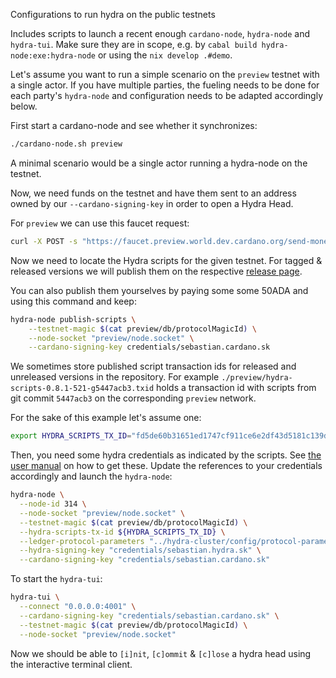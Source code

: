 Configurations to run hydra on the public testnets

Includes scripts to launch a recent enough `cardano-node`, `hydra-node` and
`hydra-tui`. Make sure they are in scope, e.g. by `cabal build hydra-node:exe:hydra-node` or using the `nix develop .#demo`.

Let's assume you want to run a simple scenario on the `preview` testnet with a single actor. If you have multiple parties, the fueling needs to be done for each party's `hydra-node` and configuration needs to be adapted accordingly below.

First start a cardano-node and see whether it synchronizes:

```sh
./cardano-node.sh preview
```

A minimal scenario would be a single actor running a hydra-node on the testnet.

Now, we need funds on the testnet and have them sent to an address owned by our `--cardano-signing-key` in order to open a Hydra Head.

For `preview` we can use this faucet request:

```sh
curl -X POST -s "https://faucet.preview.world.dev.cardano.org/send-money/$(cat credentials/hydra-fuel.address)?api_key=oochuyai3ku4Fei4ahth9ooch9ohth7d"
```

Now we need to locate the Hydra scripts for the given testnet. For tagged &
released versions we will publish them on the respective [release
page](https://github.com/input-output-hk/hydra/releases).

You can also publish them yourselves by paying some some 50ADA and using this
command and keep:

```sh
hydra-node publish-scripts \
    --testnet-magic $(cat preview/db/protocolMagicId) \
    --node-socket "preview/node.socket" \
    --cardano-signing-key credentials/sebastian.cardano.sk
```

We sometimes store published script transaction ids for released and unreleased
versions in the repository. For example
`./preview/hydra-scripts-0.8.1-521-g5447acb3.txid` holds a transaction id with
scripts from git commit `5447acb3` on the corresponding `preview` network.

For the sake of this example let's assume one:

```sh
export HYDRA_SCRIPTS_TX_ID="fd5de60b31651ed1747cf911ce6e2df43d5181c139d606e37eb58bbd9ecbbf5b"
```

Then, you need some hydra credentials as indicated by the scripts. See [the user
manual](https://hydra.family/head-protocol/docs/getting-started/quickstart#and-where-to-find-them)
on how to get these. Update the references to your credentials accordingly and
launch the `hydra-node`:

```sh
hydra-node \
  --node-id 314 \
  --node-socket "preview/node.socket" \
  --testnet-magic $(cat preview/db/protocolMagicId) \
  --hydra-scripts-tx-id ${HYDRA_SCRIPTS_TX_ID} \
  --ledger-protocol-parameters "../hydra-cluster/config/protocol-parameters.json" \
  --hydra-signing-key "credentials/sebastian.hydra.sk" \
  --cardano-signing-key "credentials/sebastian.cardano.sk"
```

To start the `hydra-tui`:

```sh
hydra-tui \
  --connect "0.0.0.0:4001" \
  --cardano-signing-key "credentials/sebastian.cardano.sk" \
  --testnet-magic $(cat preview/db/protocolMagicId) \
  --node-socket "preview/node.socket"
```

Now we should be able to `[i]nit`, `[c]ommit` & `[c]lose` a hydra head using the interactive terminal client.
